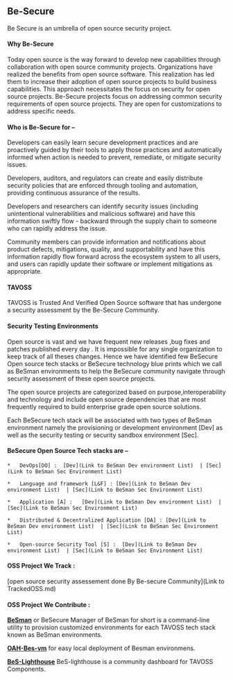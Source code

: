 ## Be-Secure

Be Secure is an umbrella of open source security project.

#### Why Be-Secure

Today open source is the way forward to develop new capabilities through collaboration with open source community projects. Organizations have realized the benefits from open source software. This realization has led them to increase their adoption of open source projects to build business capabilities. This approach necessitates the focus on security for open source projects. Be-Secure projects focus on addressing common security requirements of open source projects. They are open for customizations to address specific needs.

#### Who is Be-Secure for –

Developers can easily learn secure development practices and are proactively guided by their tools to apply those practices and automatically informed when action is needed to prevent, remediate, or mitigate security issues.

Developers, auditors, and regulators can create and easily distribute security policies that are enforced through tooling and automation, providing continuous assurance of the results.

Developers and researchers can identify security issues (including unintentional vulnerabilities and malicious software) and have this information swiftly flow - backward through the supply chain to someone who can rapidly address the issue.

Community members can provide information and notifications about product defects, mitigations, quality, and supportability and have this information rapidly flow forward across the ecosystem system to all users, and users can rapidly update their software or implement mitigations as appropriate.

#### TAVOSS 

TAVOSS is Trusted And Verified Open Source software that has undergone a security assessment by the Be-Secure Community.

#### Security Testing Environments

Open source is vast and we have frequent new releases ,bug fixes and patches published every day . It is impossible for any single organization to keep track of all theses changes. Hence we have identified few BeSecure Open source tech stacks or BeSecure technology blue prints which we call as BeSman environments to help the BeSecure community navigate through security assessment of these open source projects. 

The open source projects are categorized based on  purpose,interoperability and technology and include open source dependencies that are most frequently required to build enterprise grade open source solutions.

Each BeSecure tech stack will be associated with two types of BeSman environment namely the provisioning or development environment [Dev] as well as the security testing or security sandbox environment [Sec].

#### BeSecure Open Source Tech stacks are –

    *   DevOps[DO] :  [Dev](Link to BeSman Dev environment List)  | [Sec](Link to BeSman Sec Environment List)
    
    *   Language and framework [L&F] : [Dev](Link to BeSman Dev environment List)  | [Sec](Link to BeSman Sec Environment List)
    
    *   Application [A] :   [Dev](Link to BeSman Dev environment List)  | [Sec](Link to BeSman Sec Environment List) 
    
    *   Distributed & Decentralized Application [DA] : [Dev](Link to BeSman Dev environment List)  | [Sec](Link to BeSman Sec Environment List)
    
    *   Open-source Security Tool [S] :  [Dev](Link to BeSman Dev environment List)  | [Sec](Link to BeSman Sec Environment List)
  

#### OSS Project We Track :

[open source security assessement done By Be-secure Community](Link to TrackedOSS.md)

#### OSS Project We Contribute :

[**BeSman**](https://github.com/Be-Secure/BeSman) or BeSecure Manager of BeSman for short is a command-line utility to provision customized environments for each TAVOSS tech stack known as BeSman environments. 

[**OAH-Bes-vm**]() for easy local deployment of Besman environmens.

[**BeS-Lighthouse**]() BeS-lighthouse is a community dashboard for TAVOSS Components. 



 
